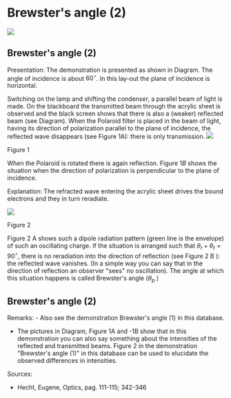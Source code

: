 # Brewster's angle (2) 

![](https://cdn.mathpix.com/cropped/2024_06_24_e76c2bd12aaad3b5cebag-1.jpg?height=931&width=1582&top_left_y=314&top_left_x=228)

## Brewster's angle (2)

Presentation: The demonstration is presented as shown in Diagram. The angle of incidence is about $60^{\circ}$. In this lay-out the plane of incidence is horizontal.

Switching on the lamp and shifting the condenser, a parallel beam of light is made. On the blackboard the transmitted beam through the acrylic sheet is observed and the black screen shows that there is also a (weaker) reflected beam (see Diagram). When the Polaroid filter is placed in the beam of light, having its direction of polarization parallel to the plane of incidence, the reflected wave disappears (see Figure 1A): there is only transmission.
![](https://cdn.mathpix.com/cropped/2024_06_24_e76c2bd12aaad3b5cebag-2.jpg?height=592&width=848&top_left_y=696&top_left_x=730)

Figure 1

When the Polaroid is rotated there is again reflection. Figure $1 B$ shows the situation when the direction of polarization is perpendicular to the plane of incidence.

Explanation: The refracted wave entering the acrylic sheet drives the bound electrons and they in turn reradiate.

![](https://cdn.mathpix.com/cropped/2024_06_24_e76c2bd12aaad3b5cebag-2.jpg?height=565&width=843&top_left_y=1491&top_left_x=732)

Figure 2

Figure $2 \mathrm{~A}$ shows such a dipole radiation pattern (green line is the envelope) of such an oscillating charge. If the situation is arranged such that $\theta_{r}+\theta_{t}=90^{\circ}$, there is no reradiation into the direction of reflection (see Figure $2 \mathrm{~B}$ ): the reflected wave vanishes. (In a simple way you can say that in the direction of reflection an observer "sees" no oscillation). The angle at which this situation happens is called Brewster's angle $\left(\theta_{p}\right.$ )

## Brewster's angle (2)

Remarks: - Also see the demonstration Brewster's angle (1) in this database.

- The pictures in Diagram, Figure 1A and -1B show that in this demonstration you can also say something about the intensities of the reflected and transmitted beams. Figure 2 in the demonstration "Brewster's angle (1)" in this database can be used to elucidate the observed differences in intensities.

Sources:

- Hecht, Eugene, Optics, pag. 111-115; 342-346

